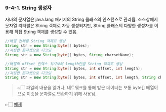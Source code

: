 ### 9-4-1. String 생성자

자바의 문자열은 java.lang 패키지의 String 클래스의 인스턴스로 관리됨. 소스상에서 문자열 리터럴은 String 객체로 자동 생성되지만, String 클래스의 다양한 생성자를 이용해 직접 String 객체를 생성할 수 있음.

```java
//배열 전체를 String 객체로 생성
String str = new String(byte[] bytes);
//지정한 문자셋으로 디코딩
String str = new String(byte[] bytes, String charsetName);

//배열의 offset 인덱스 위치부터 length만큼 String 객체로 생성
String str = new String(byte[] bytes, int offset, int length);
//지정한 문자셋으로 디코딩
String str = new String(byte[] bytes, int offset, int length, String charsetName);
```

> 👉🏻 파일의 내용을 읽거나, 네트워크를 통해 받은 데이터는 보통 byte[] 배열이므로 이것을 문자열로 변환하기 위해 사용됨.


👉🏻 [예제](https://github.com/gimhanul/Java/tree/master/src/basic_api_class/string/constructor)